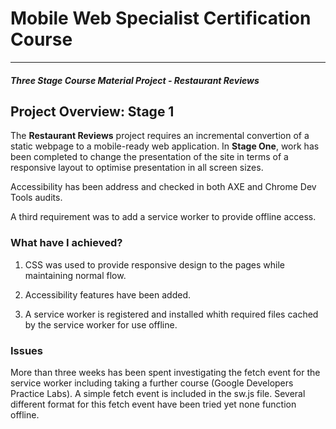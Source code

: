 # Mobile Web Specialist Certification Course
---
#### _Three Stage Course Material Project - Restaurant Reviews_

## Project Overview: Stage 1

The **Restaurant Reviews** project requires an incremental convertion of a static webpage to a mobile-ready web application. In **Stage One**, work has been completed to change the presentation of the site in terms of a responsive layout to optimise presentation in all screen sizes.

Accessibility has been address and checked in both AXE and Chrome Dev Tools audits.

A third requirement was to add a service worker to provide offline access.

### What have I achieved?

1. CSS was used to provide responsive design to the pages while maintaining normal flow.

2. Accessibility features have been added.

3. A service worker is registered and installed whith required files cached by the service worker for use offline.

### Issues

More than three weeks has been spent investigating the fetch event for the service worker including taking a further course (Google Developers Practice Labs). A simple fetch event is included in the sw.js file. Several different format for this fetch event have been tried yet none function offline.
